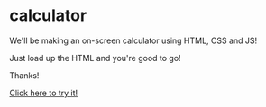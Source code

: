 # calculator

We'll be making an on-screen calculator using HTML, CSS and JS!

Just load up the HTML and you're good to go!

Thanks!

<a href="https://ahmedfarouk2.github.io/calculator">Click here to try it!</a>
